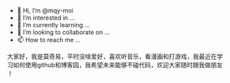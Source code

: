 - 👋 Hi, I’m @mqy-moi
- 👀 I’m interested in ...
- 🌱 I’m currently learning ...
- 💞️ I’m looking to collaborate on ...
- 📫 How to reach me ...

<!---
mqy-moi/mqy-moi is a ✨ special ✨ repository because its `README.md` (this file) appears on your GitHub profile.
You can click the Preview link to take a look at your changes.
--->
大家好，我是莫奇易，平时没啥爱好，喜欢听音乐，看漫画和打游戏，我最近在学习如何使用github和博客园，我希望未来能够不碰代码，欢迎大家随时跟我做朋友 ！




